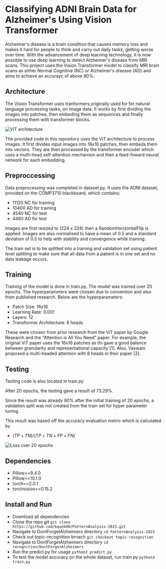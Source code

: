 # Classifying ADNI Brain Data for Alzheimer's Using Vision Transformer

Alzheimer's disease is a brain condition that causes memory loss and makes it hard for people to think and carry out daily tasks, getting worse over time. With the advancement of deep learning technology, it is now possible to use deep learning to detect Alzheimer's disease from MRI scans. This project uses the Vision Transformer model to classify MRI brain scans as either Normal Cognitive (NC) or Alzheimer's disease (AD) and aims to achieve an accurayc of above 80%.

## Architecture
The Vision Transformer uses tranformers,originally used for for natural language processing tasks, on image data. It works by first dividing the images into patches, then embeding them as sequences and finally processing them with transformer blocks.

![ViT architecture](https://github.com/bquek00/PatternAnalysis-2023/blob/2c189675d69af3c897474e3076d9c15dc9fa83dd/recognition/DontForgetAlzheimers/Screenshot%202023-10-26%20at%203.52.47%20AM.png)

The provided code in this repository uses the ViT architecture to process images. It first divides input images into 16x16 patches, then embeds them into vectors. They are then processed by the transformer encoder which uses a multi-head self-attention mechanism and then a feed-foward neural network for each embedding.  

## Preproccessing
Data  preprocessing was completed in dataset.py. It uses the ADNI dataset, provided on the COMP3710 blackboard, which contains:

- 11120 NC for training
- 10400 AD for training
- 4540 NC for test
- 4460 AD for test

Images are first resized to (224 x 224) then a RandomHorizontalFlip is applied. Images are also normalised to have a mean of 0.5 and a standard deviation of 0.5 to help with stability and convergence while training.


The train set is to be splitted into a training and validation set using patient level splitting to make sure that all data from a patient is in one set and no data leakage occurs.
  

## Training
Training of the model is done in train.py. The model was trained over 20 epochs. The hyperparameters were chosen due to convention and also from published research. Below are the hyperparameters:

- Patch Size: 16x16
- Learning Rate: 0.001
- Layers: 12
- Transformer Architecture: 8 heads

These were chosen from prior research from the ViT paper by Google Research and the "Attention is All You Need" paper. For example, the original ViT paper uses the 16x16 patches as thi gave a good balance between granularity and representational capacity [1]. Also, Vaswani proposed a multi-headed attention with 8 heads in their paper {2}. 

## Testing

Testing code is also located in train.py

After 20 epochs, the testing gave a result of 73.29%. 

Since the result was already 80% after the initial training of 20 epochs, a validation split was not created from the train set for hyper parameter tuning. 

This result was based off the accuracy evaluation metric which is calculated by 

- $(TP + TN) / (TP + TN + FP + FN)$

![Loss over 20 epochs](https://github.com/bquek00/PatternAnalysis-2023/blob/8f5cdea5170649a1be91abc45fab251eafcb0843/recognition/DontForgetAlzheimers/LOSS.png)
  
## Dependencies 

- Pillow==9.4.0
- Pillow==10.1.0
- torch==2.0.1
- torchvision==0.15.2

## Install and Run

- Download all dependencies
- Clone the repo git ```git clone https://github.com/bquek00/PatternAnalysis-2023.git```
- Navigate to DontForgetAlzheimers directory ```cd PatternAnalysis-2023```
- Check out topic-recognition brnach ```git checkout topic-recognition```
- Navigate to DontForgetAlzheimers directory ```cd recognition/DontForgetAlzheimers```
- Run the predict.py for usage ```python3 predict.py```
- To test the model accuracy on the whole dataset, run train.py ```python3 train.py```


